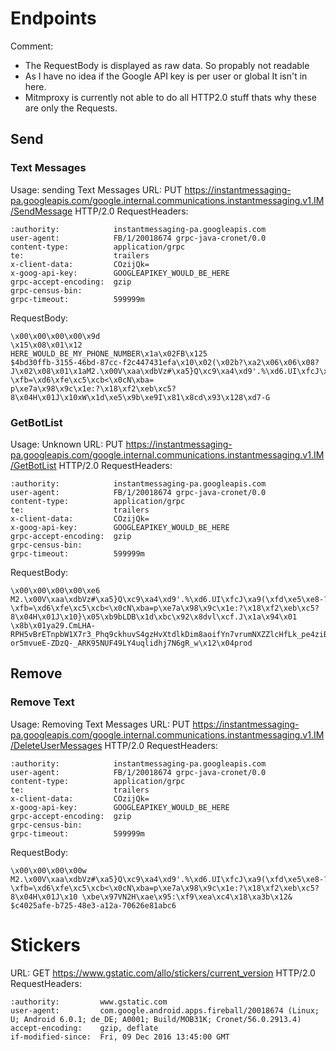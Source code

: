 # Endpoints

Comment: 
 - The RequestBody is displayed as raw data. So propably not readable
 - As I have no idea if the Google API key is per user or global It isn't in here. 
 - Mitmproxy is currently not able to do all HTTP2.0 stuff thats why these are only the Requests.

## Send
### Text Messages
Usage: sending Text Messages
URL: PUT https://instantmessaging-pa.googleapis.com/google.internal.communications.instantmessaging.v1.IM/SendMessage HTTP/2.0
RequestHeaders:
```
:authority:            instantmessaging-pa.googleapis.com
user-agent:            FB/1/20018674 grpc-java-cronet/0.0
content-type:          application/grpc
te:                    trailers
x-client-data:         COzijQk=
x-goog-api-key:        GOOGLEAPIKEY_WOULD_BE_HERE
grpc-accept-encoding:  gzip
grpc-census-bin:
grpc-timeout:          599999m
```

RequestBody: 
```
\x00\x00\x00\x00\x9d
\x15\x08\x01\x12
HERE_WOULD_BE_MY_PHONE_NUMBER\x1a\x02FB\x125
$4bd30ffb-3155-46bd-87cc-f2c447431efa\x10\x02(\x02b?\xa2\x06\x06\x08?J\x02\x08\x01\x1aM2.\x00V\xaa\xdbVz#\xa5}Q\xc9\xa4\xd9'.%\xd6.UI\xfcJ\xa9(\xfd\xe5\xe8-?\xfb=\xd6\xfe\xc5\xcb<\x0cN\xba=
p\xe7a\x98\x9c\x1e:?\x18\xf2\xeb\xc5?8\x04H\x01J\x10xW\x1d\xe5\x9b\xe9I\x81\x8cd\x93\x128\xd7-G
```

### GetBotList
Usage: Unknown
URL: PUT https://instantmessaging-pa.googleapis.com/google.internal.communications.instantmessaging.v1.IM/GetBotList HTTP/2.0
RequestHeaders:
```
:authority:            instantmessaging-pa.googleapis.com
user-agent:            FB/1/20018674 grpc-java-cronet/0.0
content-type:          application/grpc
te:                    trailers
x-client-data:         COzijQk=
x-goog-api-key:        GOOGLEAPIKEY_WOULD_BE_HERE
grpc-accept-encoding:  gzip
grpc-census-bin:
grpc-timeout:          599999m
```
RequestBody:
```
\x00\x00\x00\x00\xe6
M2.\x00V\xaa\xdbVz#\xa5}Q\xc9\xa4\xd9'.%\xd6.UI\xfcJ\xa9(\xfd\xe5\xe8-?\xfb=\xd6\xfe\xc5\xcb<\x0cN\xba=p\xe7a\x98\x9c\x1e:?\x18\xf2\xeb\xc5?8\x04H\x01J\x10}\x05\xb9bLDB\x1d\xbc\x92\x8dvl\xcf.J\x1a\x94\x01
\x8b\x01ya29.CmLHA-RPH5vBrETnpbW1X7r3_Phq9ckhuvS4gzHvXtdlkDim8aoifYn7vrumNXZZlcHfLk_pe4ziBbpEpDGnWL2EJSp-or5mvueE-ZDzQ-_ARK95NUF49LY4uqlidhj7N6gR_w\x12\x04prod
```

## Remove
### Remove Text

Usage: Removing Text Messages
URL: PUT https://instantmessaging-pa.googleapis.com/google.internal.communications.instantmessaging.v1.IM/DeleteUserMessages HTTP/2.0
RequestHeaders:
```
:authority:            instantmessaging-pa.googleapis.com
user-agent:            FB/1/20018674 grpc-java-cronet/0.0
content-type:          application/grpc
te:                    trailers
x-client-data:         COzijQk=
x-goog-api-key:        GOOGLEAPIKEY_WOULD_BE_HERE
grpc-accept-encoding:  gzip
grpc-census-bin:
grpc-timeout:          599999m
```
RequestBody:
```
\x00\x00\x00\x00w
M2.\x00V\xaa\xdbVz#\xa5}Q\xc9\xa4\xd9'.%\xd6.UI\xfcJ\xa9(\xfd\xe5\xe8-?\xfb=\xd6\xfe\xc5\xcb<\x0cN\xba=p\xe7a\x98\x9c\x1e:?\x18\xf2\xeb\xc5?8\x04H\x01J\x10 \xbe\x97VN2H\xae\x95:\xf9\xea\xc4\x18\xa3b\x12&
$c4025afe-b725-48e3-a12a-70626e81abc6
```

# Stickers
URL: GET https://www.gstatic.com/allo/stickers/current_version HTTP/2.0
RequestHeaders:
```
:authority:         www.gstatic.com
user-agent:         com.google.android.apps.fireball/20018674 (Linux; U; Android 6.0.1; de_DE; A0001; Build/MOB31K; Cronet/56.0.2913.4)
accept-encoding:    gzip, deflate
if-modified-since:  Fri, 09 Dec 2016 13:45:00 GMT
```
